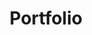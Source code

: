 ---
title: Portfolio
layout: posts
permalink: /portfolio/
collection: portfolio
entries_layout: grid
---